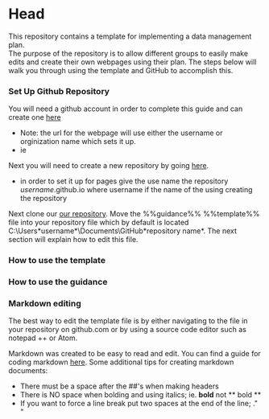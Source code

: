 # Head
This repository contains a template for implementing a data management plan.  
The purpose of the repository is to allow different groups to easily make edits and create their own webpages using their plan.
The steps below will walk you through using the template and GitHub to accomplish this.


### Set Up Github Repository
 You will need a github account in order to complete this guide and can create one [here](hhttps://github.com/join)
  * Note: the url for the webpage will use either the username or orginization name which sets it up. 
  * ie 

Next you will need to create a new repository by going [here](https://github.com/new).
* in order to set it up for pages give the use name the repository *username*.github.io where username if the name of the using creating the repository


Next clone our [our repository](https://github.com/landonma/datamanagement). Move the %%guidance%% %%template%% file into your repository file which by default is located C:\Users\*username*\Documents\GitHub\*repository name*. The next section will explain how to edit this file.


### How to use the template
### How to use the guidance 

### Markdown editing
The best way to edit the template file is by either navigating to the file in your repository on github.com or by using a source code editor such as notepad ++ or Atom.

Markdown was created to be easy to read and edit. You can find a guide for coding markdown [here](https://github.com/adam-p/markdown-here/wiki/Markdown-Cheatsheet). Some additional tips for creating markdown documents:
* There must be a space after the ##'s when making headers
* There is NO space when bolding and using italics; ie. **bold** not ** bold **
* If you want to force a line break put two spaces at the end of the line; ."  "

